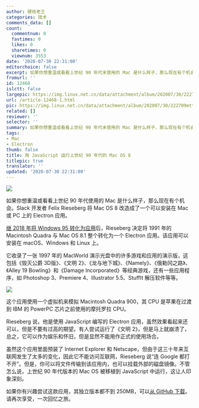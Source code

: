 ```yaml
---
author: 硬核老王
categories: 技术
comments_data: []
count:
  commentnum: 0
  favtimes: 0
  likes: 0
  sharetimes: 0
  viewnum: 3553
date: '2020-07-30 22:31:00'
editorchoice: false
excerpt: 如果你想重温或看看上世纪 90 年代末使用的 Mac 是什么样子，那么现在有个机会。
fromurl: ''
id: 12468
islctt: false
largepic: https://img.linux.net.cn/data/attachment/album/202007/30/222709mttqq9qqq5eoqqo9.jpg
url: /article-12468-1.html
pic: https://img.linux.net.cn/data/attachment/album/202007/30/222709mttqq9qqq5eoqqo9.jpg.thumb.jpg
related: []
reviewer: ''
selector: ''
summary: 如果你想重温或看看上世纪 90 年代末使用的 Mac 是什么样子，那么现在有个机会。
tags:
- Mac
- Electron
thumb: false
title: 用 JavaScript 运行上世纪 90 年代的 Mac OS 8
titlepic: true
translator: ''
updated: '2020-07-30 22:31:00'
---
```


![](/data/attachment/album/202007/30/222709mttqq9qqq5eoqqo9.jpg)


如果你想重温或看看上世纪 90 年代使用的 Mac 是什么样子，那么现在有个机会。Slack 开发者 Felix Rieseberg 将 Mac OS 8 改造成了一个可以安装在 Mac 或 PC 上的 Electron 应用。


[继 2018 年将 Windows 95 转化为应用](https://www.theverge.com/2018/8/23/17773180/microsoft-windows-95-app-download-features)后，Rieseberg 决定将 1991 年的 Macintosh Quadra 与 Mac OS 8.1 整个转化为一个 Electron 应用。该应用可以安装在 macOS、Windows 和 Linux 上。


它收录了一张 1997 年的 MacWorld 演示光盘中的许多游戏和应用的演示版，这包括《毁灭公爵 3D版》、《文明 2》、《龙与地下城》、《Namely》、《俄勒冈之路》、《Alley 19 Bowling》和《Damage Incorporated》等经典游戏，还有一些应用程序，如 Photoshop 3、Premiere 4、Illustrator 5.5、StuffIt 解压软件等等。


![](/data/attachment/album/202007/30/223148mw1a2wija42qqbqj.gif)


这个应用使用一个虚拟机来模拟 Macintosh Quadra 900，其 CPU 是苹果在过渡到 IBM 的 PowerPC 芯片之前使用的摩托罗拉 CPU。


Rieseberg 说，他是使用 JavaScript 编写的 Electron 应用，虽然效果看起来还可以，但是不要有过高的期望。有人尝试运行了《文明 2》，但是马上就崩溃了，总之，它可以作为娱乐和怀旧，但是显然不能用作正式的使用场合。


虽然这个应用里面预装了 Internet Explorer 和 Netscape，但由于这三十年来互联网发生了太多的变化，因此它不能访问互联网，Rieseberg 说“连 Google 都打不开”。但是，你可以将文件传输到该应用内，也可以挂载外部的磁盘镜像。不管怎么说，上世纪 90 年代版本的 Mac OS 被移植到 JavaScript 中运行，这让人印象深刻。


如果你有兴趣尝试这款应用，其独立版本都不到 250MB，可以[从 GitHub 下载](https://github.com/felixrieseberg/macintosh.js)。请再次享受，一次回忆之旅。